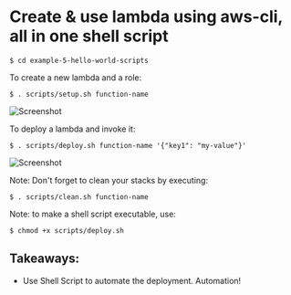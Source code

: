 # Create & use lambda using aws-cli, all in one shell script
    
    $ cd example-5-hello-world-scripts

To create a new lambda and a role:

    $ . scripts/setup.sh function-name

![Screenshot](architecture/setup-lambda.png)

To deploy a lambda and invoke it:

    $ . scripts/deploy.sh function-name '{"key1": "my-value"}'
    
![Screenshot](architecture/invoke-lambda.png)


Note: Don't forget to clean your stacks by executing:

    $ . scripts/clean.sh function-name
    
Note: to make a shell script executable, use:

    $ chmod +x scripts/deploy.sh  
    

## Takeaways:

- Use Shell Script to automate the deployment. Automation!
